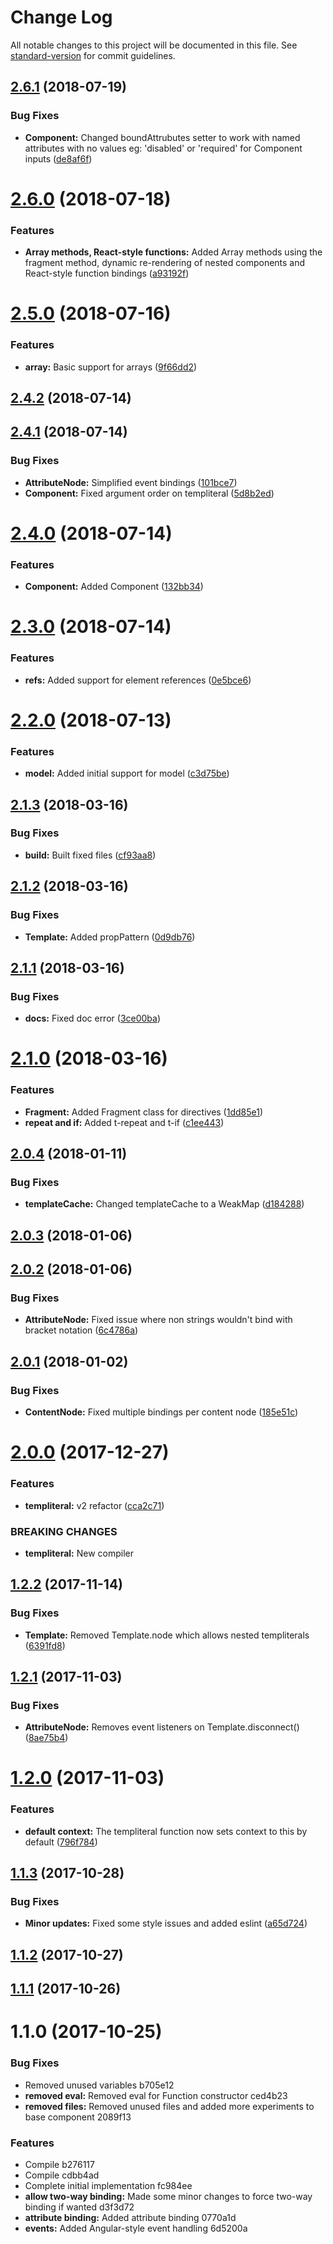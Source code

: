 # Change Log

All notable changes to this project will be documented in this file. See [standard-version](https://github.com/conventional-changelog/standard-version) for commit guidelines.

<a name="2.6.1"></a>
## [2.6.1](https://github.com/calebdwilliams/templiteral/compare/v2.6.0...v2.6.1) (2018-07-19)


### Bug Fixes

* **Component:** Changed boundAttrubutes setter to work with named attributes with no values eg: 'disabled' or 'required' for Component inputs ([de8af6f](https://github.com/calebdwilliams/templiteral/commit/de8af6f))



<a name="2.6.0"></a>
# [2.6.0](https://github.com/calebdwilliams/templiteral/compare/v2.5.0...v2.6.0) (2018-07-18)


### Features

* **Array methods, React-style functions:** Added Array methods using the fragment method, dynamic re-rendering of nested components and React-style function bindings ([a93192f](https://github.com/calebdwilliams/templiteral/commit/a93192f))



<a name="2.5.0"></a>
# [2.5.0](https://github.com/calebdwilliams/templiteral/compare/v2.4.2...v2.5.0) (2018-07-16)


### Features

* **array:** Basic support for arrays ([9f66dd2](https://github.com/calebdwilliams/templiteral/commit/9f66dd2))



<a name="2.4.2"></a>
## [2.4.2](https://github.com/calebdwilliams/templiteral/compare/v2.4.1...v2.4.2) (2018-07-14)



<a name="2.4.1"></a>
## [2.4.1](https://github.com/calebdwilliams/templiteral/compare/v2.4.0...v2.4.1) (2018-07-14)


### Bug Fixes

* **AttributeNode:** Simplified event bindings ([101bce7](https://github.com/calebdwilliams/templiteral/commit/101bce7))
* **Component:** Fixed argument order on templiteral ([5d8b2ed](https://github.com/calebdwilliams/templiteral/commit/5d8b2ed))



<a name="2.4.0"></a>
# [2.4.0](https://github.com/calebdwilliams/templiteral/compare/v2.3.0...v2.4.0) (2018-07-14)


### Features

* **Component:** Added Component ([132bb34](https://github.com/calebdwilliams/templiteral/commit/132bb34))



<a name="2.3.0"></a>
# [2.3.0](https://github.com/calebdwilliams/templiteral/compare/v2.2.0...v2.3.0) (2018-07-14)


### Features

* **refs:** Added support for element references ([0e5bce6](https://github.com/calebdwilliams/templiteral/commit/0e5bce6))



<a name="2.2.0"></a>
# [2.2.0](https://github.com/calebdwilliams/templiteral/compare/v2.1.3...v2.2.0) (2018-07-13)


### Features

* **model:** Added initial support for model ([c3d75be](https://github.com/calebdwilliams/templiteral/commit/c3d75be))



<a name="2.1.3"></a>
## [2.1.3](https://github.com/calebdwilliams/templiteral/compare/v2.1.2...v2.1.3) (2018-03-16)


### Bug Fixes

* **build:** Built fixed files ([cf93aa8](https://github.com/calebdwilliams/templiteral/commit/cf93aa8))



<a name="2.1.2"></a>
## [2.1.2](https://github.com/calebdwilliams/templiteral/compare/v2.1.1...v2.1.2) (2018-03-16)


### Bug Fixes

* **Template:** Added propPattern ([0d9db76](https://github.com/calebdwilliams/templiteral/commit/0d9db76))



<a name="2.1.1"></a>
## [2.1.1](https://github.com/calebdwilliams/templiteral/compare/v2.1.0...v2.1.1) (2018-03-16)


### Bug Fixes

* **docs:** Fixed doc error ([3ce00ba](https://github.com/calebdwilliams/templiteral/commit/3ce00ba))



<a name="2.1.0"></a>
# [2.1.0](https://github.com/calebdwilliams/templiteral/compare/v2.0.4...v2.1.0) (2018-03-16)


### Features

* **Fragment:** Added Fragment class for directives ([1dd85e1](https://github.com/calebdwilliams/templiteral/commit/1dd85e1))
* **repeat and if:** Added t-repeat and t-if ([c1ee443](https://github.com/calebdwilliams/templiteral/commit/c1ee443))



<a name="2.0.4"></a>
## [2.0.4](https://github.com/calebdwilliams/templiteral/compare/v2.0.3...v2.0.4) (2018-01-11)


### Bug Fixes

* **templateCache:** Changed templateCache to a WeakMap ([d184288](https://github.com/calebdwilliams/templiteral/commit/d184288))



<a name="2.0.3"></a>
## [2.0.3](https://github.com/calebdwilliams/templiteral/compare/v2.0.2...v2.0.3) (2018-01-06)



<a name="2.0.2"></a>
## [2.0.2](https://github.com/calebdwilliams/templiteral/compare/v2.0.1...v2.0.2) (2018-01-06)


### Bug Fixes

* **AttributeNode:** Fixed issue where non strings wouldn't bind with bracket notation ([6c4786a](https://github.com/calebdwilliams/templiteral/commit/6c4786a))



<a name="2.0.1"></a>
## [2.0.1](https://github.com/calebdwilliams/templiteral/compare/v2.0.0...v2.0.1) (2018-01-02)


### Bug Fixes

* **ContentNode:** Fixed multiple bindings per content node ([185e51c](https://github.com/calebdwilliams/templiteral/commit/185e51c))



<a name="2.0.0"></a>
# [2.0.0](https://github.com/calebdwilliams/templiteral/compare/v1.2.2...v2.0.0) (2017-12-27)


### Features

* **templiteral:** v2 refactor ([cca2c71](https://github.com/calebdwilliams/templiteral/commit/cca2c71))


### BREAKING CHANGES

* **templiteral:** New compiler



<a name="1.2.2"></a>
## [1.2.2](https://github.com/calebdwilliams/templiteral/compare/v1.2.1...v1.2.2) (2017-11-14)


### Bug Fixes

* **Template:** Removed Template.node which allows nested templiterals ([6391fd8](https://github.com/calebdwilliams/templiteral/commit/6391fd8))



<a name="1.2.1"></a>
## [1.2.1](https://github.com/calebdwilliams/templiteral/compare/v1.2.0...v1.2.1) (2017-11-03)


### Bug Fixes

* **AttributeNode:** Removes event listeners on Template.disconnect() ([8ae75b4](https://github.com/calebdwilliams/templiteral/commit/8ae75b4))



<a name="1.2.0"></a>
# [1.2.0](https://github.com/calebdwilliams/templiteral/compare/v1.1.3...v1.2.0) (2017-11-03)


### Features

* **default context:** The templiteral function now sets context to this by default ([796f784](https://github.com/calebdwilliams/templiteral/commit/796f784))



<a name="1.1.3"></a>
## [1.1.3](https://github.com/calebdwilliams/templiteral/compare/v1.1.2...v1.1.3) (2017-10-28)


### Bug Fixes

* **Minor updates:** Fixed some style issues and added eslint ([a65d724](https://github.com/calebdwilliams/templiteral/commit/a65d724))



<a name="1.1.2"></a>
## [1.1.2](https://github.com/calebdwilliams/templiteral/compare/v1.1.1...v1.1.2) (2017-10-27)



<a name="1.1.1"></a>
## [1.1.1](/compare/v1.1.0...v1.1.1) (2017-10-26)



<a name="1.1.0"></a>
# 1.1.0 (2017-10-25)


### Bug Fixes

* Removed unused variables b705e12
* **removed eval:** Removed eval for Function constructor ced4b23
* **removed files:** Removed unused files and added more experiments to base component 2089f13


### Features

* Compile b276117
* Compile cdbb4ad
* Complete initial implementation fc984ee
* **allow two-way binding:** Made some minor changes to force two-way binding if wanted d3f3d72
* **attribute binding:** Added attribute binding 0770a1d
* **events:** Added Angular-style event handling 6d5200a
